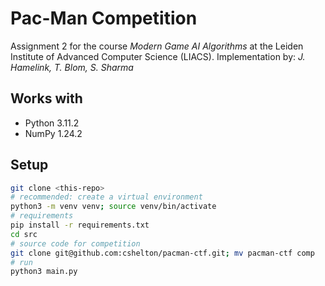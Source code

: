 # Pac-Man Competition

Assignment 2 for the course _Modern Game AI Algorithms_ at the Leiden Institute of Advanced Computer Science (LIACS).
Implementation by: _J. Hamelink, T. Blom, S. Sharma_

## Works with

- Python 3.11.2
- NumPy 1.24.2

## Setup

```bash
git clone <this-repo>
# recommended: create a virtual environment
python3 -m venv venv; source venv/bin/activate
# requirements
pip install -r requirements.txt
cd src
# source code for competition
git clone git@github.com:cshelton/pacman-ctf.git; mv pacman-ctf comp
# run
python3 main.py
```
